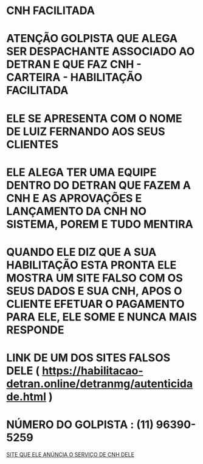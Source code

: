 # CNH FACILITADA 

# ATENÇÃO GOLPISTA QUE ALEGA SER DESPACHANTE ASSOCIADO AO DETRAN E QUE FAZ CNH - CARTEIRA - HABILITAÇÃO FACILITADA 

# ELE SE APRESENTA COM O NOME DE LUIZ FERNANDO AOS SEUS CLIENTES

# ELE ALEGA TER UMA EQUIPE DENTRO DO DETRAN QUE FAZEM A CNH E AS APROVAÇÕES E LANÇAMENTO DA CNH NO SISTEMA, POREM E TUDO MENTIRA

# QUANDO ELE DIZ QUE A SUA HABILITAÇÃO ESTA PRONTA ELE MOSTRA UM SITE FALSO COM OS SEUS DADOS E SUA CNH, APOS O CLIENTE EFETUAR O PAGAMENTO PARA ELE, ELE SOME E NUNCA MAIS RESPONDE

# LINK DE UM DOS SITES FALSOS DELE ( https://habilitacao-detran.online/detranmg/autenticidade.html )

# NÚMERO DO GOLPISTA : (11) 96390-5259

<a href="https://aprovecnh.com/">SITE QUE ELE ANÚNCIA O SERVIÇO DE CNH DELE</a>